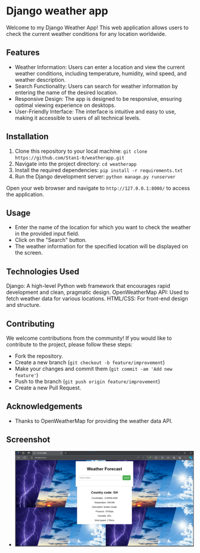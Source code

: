 # Django weather app

Welcome to my Django Weather App! This web application allows users to check the current weather conditions for any location worldwide.

## Features

- Weather Information: Users can enter a location and view the current weather conditions, including temperature, humidity, wind speed, and weather description.
- Search Functionality: Users can search for weather information by entering the name of the desired location.
- Responsive Design: The app is designed to be responsive, ensuring optimal viewing experience on desktops.
- User-Friendly Interface: The interface is intuitive and easy to use, making it accessible to users of all technical levels.

## Installation

1. Clone this repository to your local machine:
   `git clone https://github.com/Stan1-0/weatherapp.git`
2. Navigate into the project directory:
   `cd weatherapp`
3. Install the required dependencies:
   `pip install -r requirements.txt`
4. Run the Django development server:
   `python manage.py runserver`

Open your web browser and navigate to `http://127.0.0.1:8000/` to access the application.

## Usage

- Enter the name of the location for which you want to check the weather in the provided input field.
- Click on the "Search" button.
- The weather information for the specified location will be displayed on the screen.

## Technologies Used

Django: A high-level Python web framework that encourages rapid development and clean, pragmatic design.
OpenWeatherMap API: Used to fetch weather data for various locations.
HTML/CSS: For front-end design and structure.

## Contributing

We welcome contributions from the community! If you would like to contribute to the project, please follow these steps:

- Fork the repository.
- Create a new branch (`git checkout -b feature/improvement`)
- Make your changes and commit them (`git commit -am 'Add new feature'`)
- Push to the branch (`git push origin feature/improvement`)
- Create a new Pull Request.

## Acknowledgements

- Thanks to OpenWeatherMap for providing the weather data API.

## Screenshot

- ![Home page](image.png)
